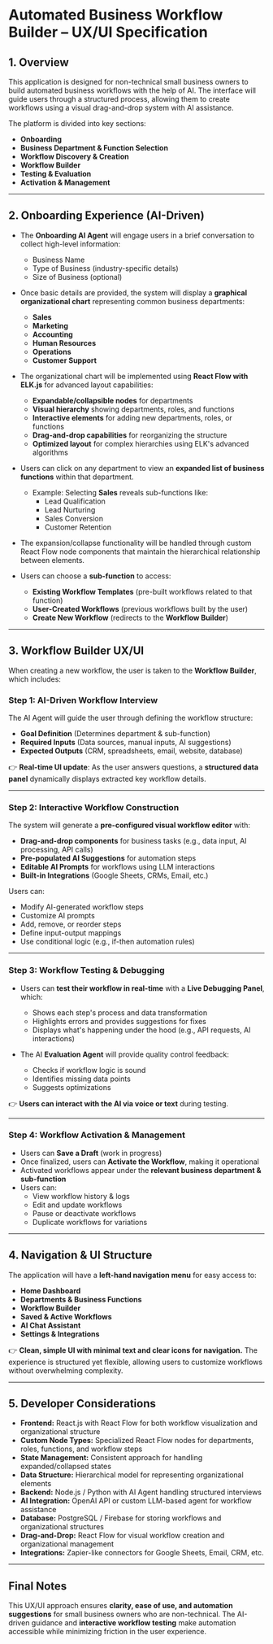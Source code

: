 # Automated Business Workflow Builder – UX/UI Specification

## 1. Overview
This application is designed for non-technical small business owners to build automated business workflows with the help of AI. The interface will guide users through a structured process, allowing them to create workflows using a visual drag-and-drop system with AI assistance.

The platform is divided into key sections:
- **Onboarding**
- **Business Department & Function Selection**
- **Workflow Discovery & Creation**
- **Workflow Builder**
- **Testing & Evaluation**
- **Activation & Management**

---

## 2. Onboarding Experience (AI-Driven)
- The **Onboarding AI Agent** will engage users in a brief conversation to collect high-level information:
  - Business Name
  - Type of Business (industry-specific details)
  - Size of Business (optional)
  
- Once basic details are provided, the system will display a **graphical organizational chart** representing common business departments:
  - **Sales**
  - **Marketing**
  - **Accounting**
  - **Human Resources**
  - **Operations**
  - **Customer Support**
  
- The organizational chart will be implemented using **React Flow with ELK.js** for advanced layout capabilities:
  - **Expandable/collapsible nodes** for departments
  - **Visual hierarchy** showing departments, roles, and functions
  - **Interactive elements** for adding new departments, roles, or functions
  - **Drag-and-drop capabilities** for reorganizing the structure
  - **Optimized layout** for complex hierarchies using ELK's advanced algorithms
  
- Users can click on any department to view an **expanded list of business functions** within that department.
  - Example: Selecting **Sales** reveals sub-functions like:
    - Lead Qualification
    - Lead Nurturing
    - Sales Conversion
    - Customer Retention

- The expansion/collapse functionality will be handled through custom React Flow node components that maintain the hierarchical relationship between elements.

- Users can choose a **sub-function** to access:
  - **Existing Workflow Templates** (pre-built workflows related to that function)
  - **User-Created Workflows** (previous workflows built by the user)
  - **Create New Workflow** (redirects to the **Workflow Builder**)

---

## 3. Workflow Builder UX/UI
When creating a new workflow, the user is taken to the **Workflow Builder**, which includes:

### Step 1: AI-Driven Workflow Interview
The AI Agent will guide the user through defining the workflow structure:
- **Goal Definition** (Determines department & sub-function)
- **Required Inputs** (Data sources, manual inputs, AI suggestions)
- **Expected Outputs** (CRM, spreadsheets, email, website, database)

👉 **Real-time UI update**: As the user answers questions, a **structured data panel** dynamically displays extracted key workflow details.

---

### Step 2: Interactive Workflow Construction
The system will generate a **pre-configured visual workflow editor** with:
- **Drag-and-drop components** for business tasks (e.g., data input, AI processing, API calls)
- **Pre-populated AI Suggestions** for automation steps
- **Editable AI Prompts** for workflows using LLM interactions
- **Built-in Integrations** (Google Sheets, CRMs, Email, etc.)

Users can:
- Modify AI-generated workflow steps
- Customize AI prompts
- Add, remove, or reorder steps
- Define input-output mappings
- Use conditional logic (e.g., if-then automation rules)

---

### Step 3: Workflow Testing & Debugging
- Users can **test their workflow in real-time** with a **Live Debugging Panel**, which:
  - Shows each step's process and data transformation
  - Highlights errors and provides suggestions for fixes
  - Displays what's happening under the hood (e.g., API requests, AI interactions)
  
- The AI **Evaluation Agent** will provide quality control feedback:
  - Checks if workflow logic is sound
  - Identifies missing data points
  - Suggests optimizations

👉 **Users can interact with the AI via voice or text** during testing.

---

### Step 4: Workflow Activation & Management
- Users can **Save a Draft** (work in progress)
- Once finalized, users can **Activate the Workflow**, making it operational
- Activated workflows appear under the **relevant business department & sub-function**
- Users can:
  - View workflow history & logs
  - Edit and update workflows
  - Pause or deactivate workflows
  - Duplicate workflows for variations

---

## 4. Navigation & UI Structure
The application will have a **left-hand navigation menu** for easy access to:
- **Home Dashboard**
- **Departments & Business Functions**
- **Workflow Builder**
- **Saved & Active Workflows**
- **AI Chat Assistant**
- **Settings & Integrations**

👉 **Clean, simple UI with minimal text and clear icons for navigation.** The experience is structured yet flexible, allowing users to customize workflows without overwhelming complexity.

---

## 5. Developer Considerations
- **Frontend:** React.js with React Flow for both workflow visualization and organizational structure
- **Custom Node Types:** Specialized React Flow nodes for departments, roles, functions, and workflow steps
- **State Management:** Consistent approach for handling expanded/collapsed states
- **Data Structure:** Hierarchical model for representing organizational elements
- **Backend:** Node.js / Python with AI Agent handling structured interviews
- **AI Integration:** OpenAI API or custom LLM-based agent for workflow assistance
- **Database:** PostgreSQL / Firebase for storing workflows and organizational structures
- **Drag-and-Drop:** React Flow for visual workflow creation and organizational management
- **Integrations:** Zapier-like connectors for Google Sheets, Email, CRM, etc.

---

## Final Notes
This UX/UI approach ensures **clarity, ease of use, and automation suggestions** for small business owners who are non-technical. The AI-driven guidance and **interactive workflow testing** make automation accessible while minimizing friction in the user experience.
